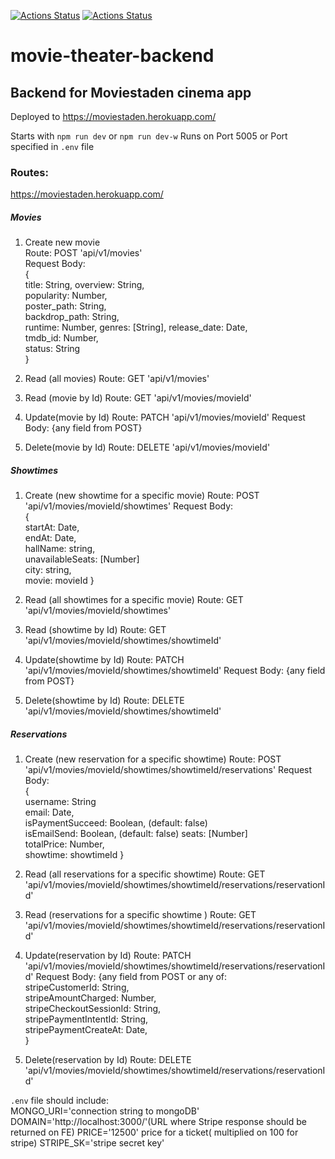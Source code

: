 
[![Actions Status](https://github.com/kosmolet/movie-theater-backend/workflows/Cinema%20backend/badge.svg?branch=main)](https://github.com/kosmolet/movie-theater-backend/actions)  [![Actions Status](https://github.com/kosmolet/movie-theater-backend/workflows/Run%20Lint/badge.svg?branch=main)](https://github.com/kosmolet/movie-theater-backend/actions) 
# movie-theater-backend  

## Backend for Moviestaden cinema app  

Deployed to https://moviestaden.herokuapp.com/  

Starts with `npm run dev` or `npm run dev-w`
Runs on Port 5005 or Port specified in `.env` file

### Routes:  
https://moviestaden.herokuapp.com/  

##### Movies  
 1. Create new movie  
   Route: POST 'api/v1/movies'  
   Request Body:   
   {  
    title: String,
    overview: String,  
    popularity: Number,  
    poster_path: String,  
    backdrop_path: String,  
    runtime: Number,
    genres: [String],
    release_date: Date,  
    tmdb_id: Number,  
    status: String    
    }  

2. Read (all movies)
   Route: GET 'api/v1/movies'

3. Read (movie by Id)
   Route: GET 'api/v1/movies/movieId'

4. Update(movie by Id)
   Route: PATCH 'api/v1/movies/movieId'
   Request Body: {any field from POST}

5. Delete(movie by Id)
   Route: DELETE 'api/v1/movies/movieId'

##### Showtimes

1. Create (new showtime for a specific movie)
   Route: POST 'api/v1/movies/movieId/showtimes'
   Request Body:  
   {  
    startAt: Date,  
    endAt: Date,  
    hallName: string,  
    unavailableSeats: [Number]  
    city: string,  
    movie: movieId
    }

2. Read (all showtimes for a specific movie)
   Route: GET 'api/v1/movies/movieId/showtimes'

3. Read (showtime by Id)
   Route: GET 'api/v1/movies/movieId/showtimes/showtimeId'

4. Update(showtime by Id)
   Route: PATCH 'api/v1/movies/movieId/showtimes/showtimeId'
   Request Body: {any field from POST}

5. Delete(showtime by Id)
   Route: DELETE 'api/v1/movies/movieId/showtimes/showtimeId'

##### Reservations

1. Create (new reservation for a specific showtime)
   Route: POST 'api/v1/movies/movieId/showtimes/showtimeId/reservations'
   Request Body:  
   {  
   username: String  
   email: Date,  
   isPaymentSucceed: Boolean, (default: false)  
   isEmailSend: Boolean, (default: false)
   seats: [Number]  
   totalPrice: Number,  
   showtime: showtimeId
   }  
   
2. Read (all reservations for a specific showtime)
   Route: GET 'api/v1/movies/movieId/showtimes/showtimeId/reservations/reservationId'
   
3. Read (reservations for a specific showtime )
   Route: GET 'api/v1/movies/movieId/showtimes/showtimeId/reservations/reservationId'
   
4. Update(reservation by Id)
   Route: PATCH 'api/v1/movies/movieId/showtimes/showtimeId/reservations/reservationId'
   Request Body: {any field from POST or any of:  
   stripeCustomerId: String,  
   stripeAmountCharged: Number,  
   stripeCheckoutSessionId: String,  
   stripePaymentIntentId: String,  
   stripePaymentCreateAt: Date,  
   }  
   
5. Delete(reservation by Id)
   Route: DELETE 'api/v1/movies/movieId/showtimes/showtimeId/reservations/reservationId'
   
     
`.env` file should include:  
MONGO_URI='connection string to mongoDB'  
DOMAIN='http://localhost:3000/'(URL where Stripe response should be returned on FE) 
PRICE='12500' price for a ticket( multiplied on 100 for stripe)
STRIPE_SK='stripe secret key'
